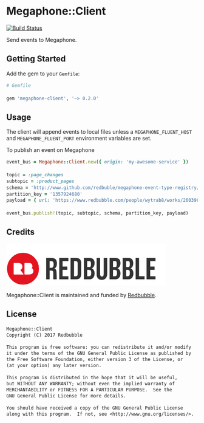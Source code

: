 Megaphone::Client
=================

[![Build Status](https://badge.buildkite.com/9f4fdb370f5f295ee6bf3d68937b1be2d7cf9bf65b2c7b4213.svg?branch=master)](https://buildkite.com/redbubble/megaphone-client-ruby)

Send events to Megaphone.

Getting Started
---------------

Add the gem to your `Gemfile`:

```ruby
# Gemfile

gem 'megaphone-client', '~> 0.2.0'
```

Usage
-----
The client will append events to local files unless a `MEGAPHONE_FLUENT_HOST` and `MEGAPHONE_FLUENT_PORT` environment variables are set.

To publish an event on Megaphone
```ruby
event_bus = Megaphone::Client.new({ origin: 'my-awesome-service' })

topic = :page_changes
subtopic = :product_pages
schema = 'http://www.github.com/redbuble/megaphone-event-type-registry/topics/cats'
partition_key = '1357924680'
payload = { url: 'https://www.redbubble.com/people/wytrab8/works/26039653-toadally-rad?grid_pos=1&p=mens-graphic-t-shirt&rbs=29c497ad-a976-42b8-aa40-0e218903c558&ref=shop_grid&style=mens' }

event_bus.publish!(topic, subtopic, schema, partition_key, payload)
```

Credits
-------

[![](doc/redbubble.png)][redbubble]

Megaphone::Client is maintained and funded by [Redbubble][redbubble].

  [redbubble]: https://www.redbubble.com

License
-------

    Megaphone::Client
    Copyright (C) 2017 Redbubble

    This program is free software: you can redistribute it and/or modify
    it under the terms of the GNU General Public License as published by
    the Free Software Foundation, either version 3 of the License, or
    (at your option) any later version.

    This program is distributed in the hope that it will be useful,
    but WITHOUT ANY WARRANTY; without even the implied warranty of
    MERCHANTABILITY or FITNESS FOR A PARTICULAR PURPOSE.  See the
    GNU General Public License for more details.

    You should have received a copy of the GNU General Public License
    along with this program.  If not, see <http://www.gnu.org/licenses/>.
